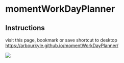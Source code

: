 # momentWorkDayPlanner

## Instructions

visit this page, bookmark or save shortcut to desktop https://arbourkyle.github.io/momentWorkDayPlanner/


![](../assets/img/workDayPlanner.jpg)
